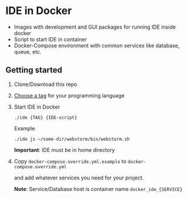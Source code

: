 # IDE in Docker

* Images with development and GUI packages for running IDE inside docker
* Script to start IDE in container
* Docker-Compose environment with common services like database, queue, etc.

## Getting started

1. Clone/Download this repo
2. [Choose a tag](https://hub.docker.com/r/01e9/ide/tags) for your programming language
3. Start IDE in Docker

    `./ide {TAG} {IDE-script}`

    Example

    `./ide js ~/some-dir/webstorm/bin/webstorm.sh`

    **Important**: IDE must be in home directory
4. Copy `docker-compose.override.yml.example` to `docker-compose.override.yml`

   and add whatever services you need for your project.

   **Note**: Service/Database host is container name `docker_ide_{SERVICE}`